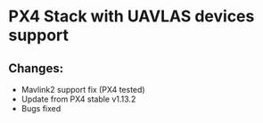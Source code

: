 # PX4 Stack with UAVLAS devices support
## Changes:
* Mavlink2 support fix (PX4 tested)
* Update from PX4 stable v1.13.2
* Bugs fixed


